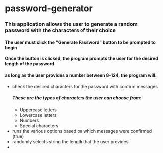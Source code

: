 # password-generator

<h3>This application allows the user to generate a random password with the characters of their choice</h3>


<h4>The user must click the "Generate Password" button to be prompted to begin</h4>
<h4>Once the button is clicked, the program prompts the user for the desired length of the password.</h4>
<h4>as long as the user provides a number between 8-124, the program will:</h4>
    <ul>
        <li>check the desired characters for the password with confirm messages</li>
            <h5>These are the types of characters the user can choose from:</h5>
                <ul>
                    <li>Uppercase letters</li>
                    <li>Lowercase letters</li>
                    <li>Numbers</li>
                    <li>Special characters</li>
                </ul>
        <li>runs the various options based on which messages were confirmed (true)</li>
        <li>randomly selects string the length that the user provides</li>
    <li></li>
</ul>